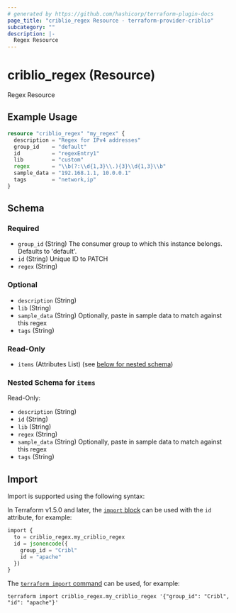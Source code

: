 ```yaml
---
# generated by https://github.com/hashicorp/terraform-plugin-docs
page_title: "criblio_regex Resource - terraform-provider-criblio"
subcategory: ""
description: |-
  Regex Resource
---
```


# criblio_regex (Resource)

Regex Resource

## Example Usage

```terraform
resource "criblio_regex" "my_regex" {
  description = "Regex for IPv4 addresses"
  group_id    = "default"
  id          = "regexEntry1"
  lib         = "custom"
  regex       = "\\b(?:\\d{1,3}\\.){3}\\d{1,3}\\b"
  sample_data = "192.168.1.1, 10.0.0.1"
  tags        = "network,ip"
}
```

<!-- schema generated by tfplugindocs -->
## Schema

### Required

- `group_id` (String) The consumer group to which this instance belongs. Defaults to 'default'.
- `id` (String) Unique ID to PATCH
- `regex` (String)

### Optional

- `description` (String)
- `lib` (String)
- `sample_data` (String) Optionally, paste in sample data to match against this regex
- `tags` (String)

### Read-Only

- `items` (Attributes List) (see [below for nested schema](#nestedatt--items))

<a id="nestedatt--items"></a>
### Nested Schema for `items`

Read-Only:

- `description` (String)
- `id` (String)
- `lib` (String)
- `regex` (String)
- `sample_data` (String) Optionally, paste in sample data to match against this regex
- `tags` (String)

## Import

Import is supported using the following syntax:

In Terraform v1.5.0 and later, the [`import` block](https://developer.hashicorp.com/terraform/language/import) can be used with the `id` attribute, for example:

```terraform
import {
  to = criblio_regex.my_criblio_regex
  id = jsonencode({
    group_id = "Cribl"
    id = "apache"
  })
}
```

The [`terraform import` command](https://developer.hashicorp.com/terraform/cli/commands/import) can be used, for example:

```shell
terraform import criblio_regex.my_criblio_regex '{"group_id": "Cribl", "id": "apache"}'
```
